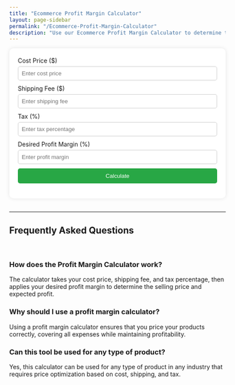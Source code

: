 ```yaml
---
title: "Ecommerce Profit Margin Calculator"
layout: page-sidebar
permalink: "/Ecommerce-Profit-Margin-Calculator"
description: "Use our Ecommerce Profit Margin Calculator to determine the optimal selling price and profit for your products."
---
```


<div class="container">
<script type="application/ld+json">
    {
        "@context": "https://schema.org",
        "@type": "FAQPage",
        "mainEntity": [
        {
            "@type": "Question",
            "name": "How does the Profit Margin Calculator work?",
            "acceptedAnswer": {
            "@type": "Answer",
            "text": "The calculator takes your cost price, shipping fee, and tax percentage, then applies your desired profit margin to determine the selling price and expected profit."
            }
        },
        {
            "@type": "Question",
            "name": "Why should I use a profit margin calculator?",
            "acceptedAnswer": {
            "@type": "Answer",
            "text": "Using a profit margin calculator ensures that you price your products correctly, covering all expenses while maintaining profitability."
            }
        },
        {
            "@type": "Question",
            "name": "Can this tool be used for any type of product?",
            "acceptedAnswer": {
            "@type": "Answer",
            "text": "Yes, this calculator can be used for any type of product in any industry that requires price optimization based on cost, shipping, and tax."
            }
        }
        ]
    }
    </script>
<style>
    .calculator {
        background: white;
        padding: 20px;
        border-radius: 10px;
        box-shadow: 0px 0px 10px rgba(0, 0, 0, 0.1);
        /* width: 300px; */
    }
    .calculator h2 {
        text-align: center;
    }
    .input-group {
        margin-bottom: 10px;
    }
    .input-group label {
        display: block;
        margin-bottom: 5px;
    }
    .input-group input {
        width: 100%;
        padding: 8px;
        border: 1px solid #ccc;
        border-radius: 5px;
    }
    button {
        width: 100%;
        padding: 10px;
        background-color: #28a745;
        color: white;
        border: none;
        border-radius: 5px;
        cursor: pointer;
    }
    button:hover {
        background-color: #218838;
    }
    .result {
        margin-top: 15px;
        text-align: center;
        font-weight: bold;
    }
</style>
<div class="calculator">
    <div class="input-group">
        <label for="cost">Cost Price ($)</label>
        <input type="number" id="cost" placeholder="Enter cost price">
    </div>
    <div class="input-group">
        <label for="shipping">Shipping Fee ($)</label>
        <input type="number" id="shipping" placeholder="Enter shipping fee">
    </div>
    <div class="input-group">
        <label for="tax">Tax (%)</label>
        <input type="number" id="tax" placeholder="Enter tax percentage">
    </div>
    <div class="input-group">
        <label for="profit">Desired Profit Margin (%)</label>
        <input type="number" id="profit" placeholder="Enter profit margin">
    </div>
    <button onclick="calculateProfit()">Calculate</button>
    <div class="result" id="result"></div>
</div>
<br>
<hr>

<div class="faq-section">
    <h2>Frequently Asked Questions</h2>
    <br>
    <div class="faq-item">
        <h3 class="faq-question">How does the Profit Margin Calculator work?</h3>
        <p class="faq-answer">The calculator takes your cost price, shipping fee, and tax percentage, then applies your desired profit margin to determine the selling price and expected profit.</p>
    </div>
    <div class="faq-item">
        <h3 class="faq-question">Why should I use a profit margin calculator?</h3>
        <p class="faq-answer">Using a profit margin calculator ensures that you price your products correctly, covering all expenses while maintaining profitability.</p>
    </div>
    <div class="faq-item">
        <h3 class="faq-question">Can this tool be used for any type of product?</h3>
        <p class="faq-answer">Yes, this calculator can be used for any type of product in any industry that requires price optimization based on cost, shipping, and tax.</p>
    </div>
</div>

<script>
    function calculateProfit() {
        let cost = parseFloat(document.getElementById("cost").value) || 0;
        let shipping = parseFloat(document.getElementById("shipping").value) || 0;
        let tax = parseFloat(document.getElementById("tax").value) || 0;
        let profit = parseFloat(document.getElementById("profit").value) || 0;

        let totalCost = cost + shipping + (cost * (tax / 100));
        let sellingPrice = totalCost / (1 - (profit / 100));
        let profitAmount = sellingPrice - totalCost;

        document.getElementById("result").innerHTML = 
            `Selling Price: $${sellingPrice.toFixed(2)}<br>Profit: $${profitAmount.toFixed(2)}`;
    }
</script>

</div>
